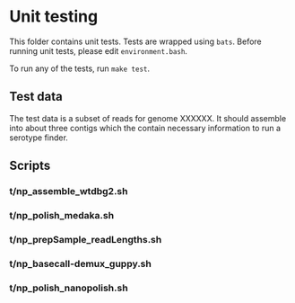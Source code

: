# Unit testing

This folder contains unit tests. Tests are wrapped using `bats`.
Before running unit tests, please edit `environment.bash`.

To run any of the tests, run `make test`.

## Test data

The test data is a subset of reads for genome XXXXXX. It should assemble into about three contigs
which the contain necessary information to run a serotype finder.

## Scripts

### t/np_assemble_wtdbg2.sh

### t/np_polish_medaka.sh

### t/np_prepSample_readLengths.sh

### t/np_basecall-demux_guppy.sh

### t/np_polish_nanopolish.sh


